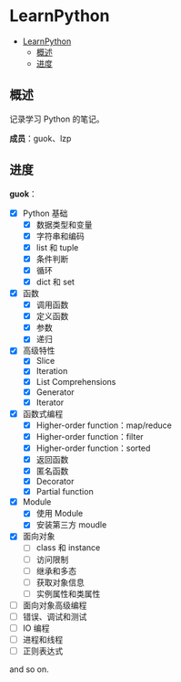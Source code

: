 # LearnPython

- [LearnPython](#learnpython)
  - [概述](#概述)
  - [进度](#进度)

## 概述

记录学习 Python 的笔记。

**成员**：guok、lzp

## 进度

**guok**：

- [x] Python 基础
  - [x] 数据类型和变量
  - [x] 字符串和编码
  - [x] list 和 tuple
  - [x] 条件判断
  - [x] 循环
  - [x] dict 和 set
- [x] 函数
  - [x] 调用函数
  - [x] 定义函数
  - [x] 参数
  - [x] 递归
- [x] 高级特性
  - [x] Slice
  - [x] Iteration
  - [x] List Comprehensions
  - [x] Generator
  - [x] Iterator
- [x] 函数式编程
  - [x] Higher-order function：map/reduce
  - [x] Higher-order function：filter
  - [x] Higher-order function：sorted
  - [x] 返回函数
  - [x] 匿名函数
  - [x] Decorator
  - [x] Partial function
- [x] Module
  - [x] 使用 Module
  - [x] 安装第三方 moudle
- [x] 面向对象
  - [ ] class 和 instance
  - [ ] 访问限制
  - [ ] 继承和多态
  - [ ] 获取对象信息
  - [ ] 实例属性和类属性
- [ ] 面向对象高级编程
- [ ] 错误、调试和测试
- [ ] IO 编程
- [ ] 进程和线程
- [ ] 正则表达式

and so on.

